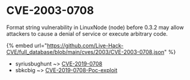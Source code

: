 # CVE-2003-0708

Format string vulnerability in LinuxNode (node) before 0.3.2 may allow attackers to cause a denial of service or execute arbitrary code.

{% embed url="https://github.com/Live-Hack-CVE/full_database/blob/main/cves/2003/CVE-2003-0708.json" %}


* syriusbughunt ~> [CVE-2019-0708](https://www.alice-snow.ru/2003/database/cve-2003-0708/cve-2019-0708-syriusbughunt)
* sbkcbig ~> [CVE-2019-0708-Poc-exploit](https://www.alice-snow.ru/2003/database/cve-2003-0708/cve-2019-0708-poc-exploit-sbkcbig)